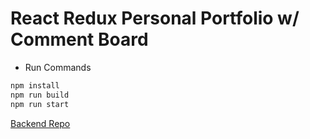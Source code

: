 # React Redux Personal Portfolio w/ Comment Board

- Run Commands
```bash
npm install
npm run build
npm run start
```
[Backend Repo](https://github.com/nigelflippo/portfolio-express-server)
